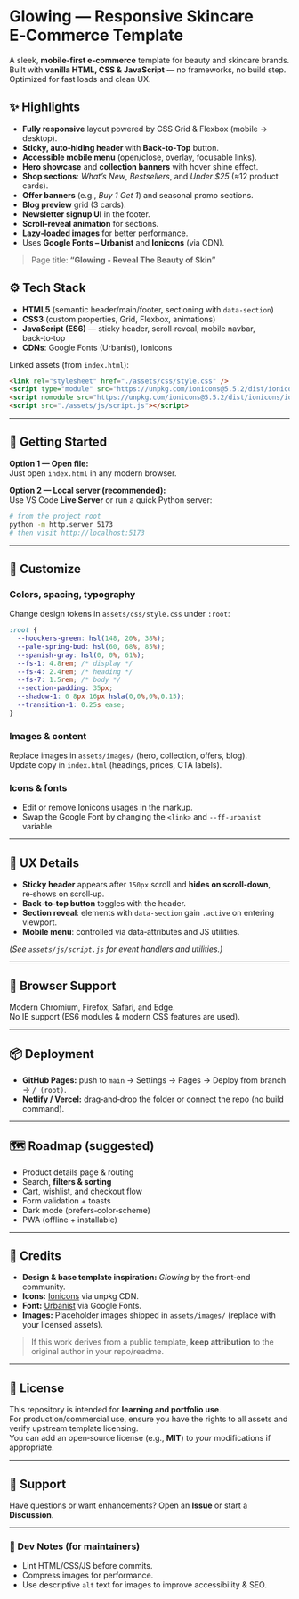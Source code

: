 # Glowing — Responsive Skincare E‑Commerce Template

A sleek, **mobile‑first e‑commerce** template for beauty and skincare brands. Built with **vanilla HTML, CSS & JavaScript** — no frameworks, no build step. Optimized for fast loads and clean UX.


## ✨ Highlights

- **Fully responsive** layout powered by CSS Grid & Flexbox (mobile → desktop).
- **Sticky, auto‑hiding header** with **Back‑to‑Top** button.
- **Accessible mobile menu** (open/close, overlay, focusable links).
- **Hero showcase** and **collection banners** with hover shine effect.
- **Shop sections**: *What’s New*, *Bestsellers*, and *Under $25* (≈12 product cards).
- **Offer banners** (e.g., *Buy 1 Get 1*) and seasonal promo sections.
- **Blog preview** grid (3 cards).
- **Newsletter signup UI** in the footer.
- **Scroll‑reveal animation** for sections.
- **Lazy‑loaded images** for better performance.
- Uses **Google Fonts – Urbanist** and **Ionicons** (via CDN).

> Page title: **“Glowing - Reveal The Beauty of Skin”**


## ⚙️ Tech Stack

- **HTML5** (semantic header/main/footer, sectioning with `data-section`)
- **CSS3** (custom properties, Grid, Flexbox, animations)
- **JavaScript (ES6)** — sticky header, scroll‑reveal, mobile navbar, back‑to‑top
- **CDNs**: Google Fonts (Urbanist), Ionicons

Linked assets (from `index.html`):
```html
<link rel="stylesheet" href="./assets/css/style.css" />
<script type="module" src="https://unpkg.com/ionicons@5.5.2/dist/ionicons/ionicons.esm.js"></script>
<script nomodule src="https://unpkg.com/ionicons@5.5.2/dist/ionicons/ionicons.js"></script>
<script src="./assets/js/script.js"></script>
```

---

## 🚀 Getting Started

**Option 1 — Open file:**  
Just open `index.html` in any modern browser.

**Option 2 — Local server (recommended):**  
Use VS Code **Live Server** or run a quick Python server:
```bash
# from the project root
python -m http.server 5173
# then visit http://localhost:5173
```

---

## 🎨 Customize

### Colors, spacing, typography
Change design tokens in `assets/css/style.css` under `:root`:

```css
:root {
  --hoockers-green: hsl(148, 20%, 38%);
  --pale-spring-bud: hsl(60, 68%, 85%);
  --spanish-gray: hsl(0, 0%, 61%);
  --fs-1: 4.8rem; /* display */
  --fs-4: 2.4rem; /* heading */
  --fs-7: 1.5rem; /* body */
  --section-padding: 35px;
  --shadow-1: 0 8px 16px hsla(0,0%,0%,0.15);
  --transition-1: 0.25s ease;
}
```

### Images & content
Replace images in `assets/images/` (hero, collection, offers, blog).  
Update copy in `index.html` (headings, prices, CTA labels).

### Icons & fonts
- Edit or remove Ionicons usages in the markup.
- Swap the Google Font by changing the `<link>` and `--ff-urbanist` variable.

---

## 🧠 UX Details

- **Sticky header** appears after `150px` scroll and **hides on scroll‑down**, re‑shows on scroll‑up.
- **Back‑to‑top button** toggles with the header.
- **Section reveal**: elements with `data-section` gain `.active` on entering viewport.
- **Mobile menu**: controlled via data‑attributes and JS utilities.

*(See `assets/js/script.js` for event handlers and utilities.)*

---

## 🧪 Browser Support

Modern Chromium, Firefox, Safari, and Edge.  
No IE support (ES6 modules & modern CSS features are used).

---

## 📦 Deployment

- **GitHub Pages:** push to `main` → Settings → Pages → Deploy from branch → `/ (root)`.
- **Netlify / Vercel:** drag‑and‑drop the folder or connect the repo (no build command).

---

## 🗺️ Roadmap (suggested)

- Product details page & routing
- Search, **filters & sorting**
- Cart, wishlist, and checkout flow
- Form validation + toasts
- Dark mode (prefers‑color‑scheme)
- PWA (offline + installable)

---

## 🙌 Credits

- **Design & base template inspiration:** *Glowing* by the front‑end community.  
- **Icons:** [Ionicons](https://ionic.io/ionicons) via unpkg CDN.  
- **Font:** [Urbanist](https://fonts.google.com/specimen/Urbanist) via Google Fonts.  
- **Images:** Placeholder images shipped in `assets/images/` (replace with your licensed assets).

> If this work derives from a public template, **keep attribution** to the original author in your repo/readme.

---

## 📄 License

This repository is intended for **learning and portfolio use**.  
For production/commercial use, ensure you have the rights to all assets and verify upstream template licensing.  
You can add an open‑source license (e.g., **MIT**) to *your* modifications if appropriate.

---

## 💬 Support

Have questions or want enhancements? Open an **Issue** or start a **Discussion**.

---

### 🔧 Dev Notes (for maintainers)
- Lint HTML/CSS/JS before commits.
- Compress images for performance.
- Use descriptive `alt` text for images to improve accessibility & SEO.
 
 




